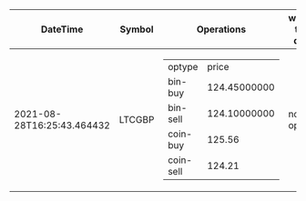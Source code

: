 | DateTime | Symbol | Operations | what to do | max profit |
| ------------- | ------------- | ------------- | ------------- | ------------- | 
| 2021-08-28T16:25:43.464432| LTCGBP| <table><tr><td>optype</td><td>price</td></tr><tr><td>bin-buy</td><td>124.45000000</td></tr><tr><td>bin-sell</td><td>124.10000000</td></tr><tr><td>coin-buy</td><td>125.56</td></tr><tr><td>coin-sell</td><td>124.21</td></tr></table>| no-op| -0.24| 
